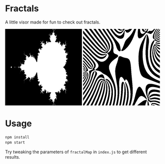 # Fractals

A little visor made for fun to check out fractals.

<div align="center">
    <img src="generated/Mandelbrot/[-2,1];[-1,1]-20-2.png" width="250" />
    <img src="generated/MandelNOT/[-2,1];[-1,1]-7-2.png" width="250" />
</div>

# Usage

```bash
npm install
npm start
```

Try tweaking the parameters of `fractalMap` in `index.js` to get different results.
